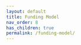 ```yaml
---
layout: default
title: Funding Model
nav_order: 8
has_children: true
permalink: /funding-model/
---
```

